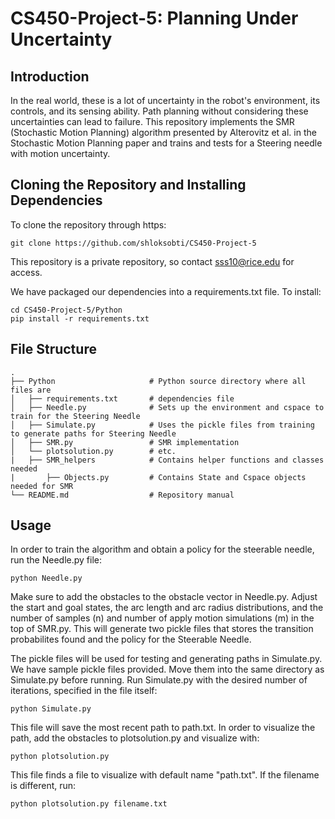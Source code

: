 # CS450-Project-5: Planning Under Uncertainty

## Introduction
In the real world, these is a lot of uncertainty in the robot's environment, its controls, and its sensing ability. Path planning without considering these uncertainties can lead to failure. This repository implements the SMR (Stochastic Motion Planning) algorithm presented by Alterovitz et al. in the Stochastic Motion Planning paper and trains and tests for a Steering needle with motion uncertainty.

## Cloning the Repository and Installing Dependencies
To clone the repository through https:
```
git clone https://github.com/shloksobti/CS450-Project-5
```
This repository is a private repository, so contact sss10@rice.edu for access.

We have packaged our dependencies into a requirements.txt file. To install:
```
cd CS450-Project-5/Python
pip install -r requirements.txt
```

## File Structure
    .
    ├── Python                     # Python source directory where all files are
    │   ├── requirements.txt       # dependencies file
    │   ├── Needle.py              # Sets up the environment and cspace to train for the Steering Needle
    │   ├── Simulate.py            # Uses the pickle files from training to generate paths for Steering Needle
    │   ├── SMR.py                 # SMR implementation
    │   └── plotsolution.py        # etc.
    |   ├── SMR_helpers            # Contains helper functions and classes needed
    |       ├── Objects.py         # Contains State and Cspace objects needed for SMR
    └── README.md                  # Repository manual

## Usage
In order to train the algorithm and obtain a policy for the steerable needle, run the Needle.py file:
```
python Needle.py
```
Make sure to add the obstacles to the obstacle vector in Needle.py. Adjust the start and goal states, the arc length and arc radius distributions, and the number of samples (n) and number of apply motion simulations (m) in the top of SMR.py.
This will generate two pickle files that stores the transition probabilites found and the policy for the Steerable Needle.

The pickle files will be used for testing and generating paths in Simulate.py. We have sample pickle files provided. Move them into the same directory as Simulate.py before running. Run Simulate.py with the desired number of iterations, specified in the file itself:
```
python Simulate.py
```
This file will save the most recent path to path.txt. In order to visualize the path, add the obstacles to plotsolution.py and visualize with:
```
python plotsolution.py
```
This file finds a file to visualize with default name "path.txt". If the filename is different, run:
```
python plotsolution.py filename.txt
```
